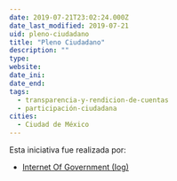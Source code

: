 ```yaml
---
date: 2019-07-21T23:02:24.000Z
date_last_modified: 2019-07-21
uid: pleno-ciudadano
title: "Pleno Ciudadano"
description: ""
type: 
website: 
date_ini: 
date_end: 
tags:
  - transparencia-y-rendicion-de-cuentas
  - participación-ciudadana
cities: 
  - Ciudad de México
---
```


Esta iniciativa fue realizada por:

- [Internet Of Government (Iog)](/organizaciones/internet-of-government-iog)
